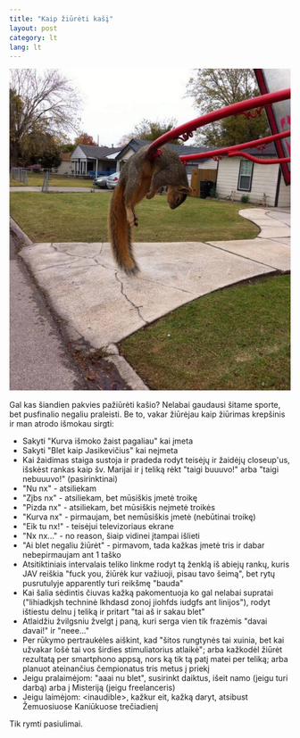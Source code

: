 ```yaml
---
title: "Kaip žiūrėti kašį"
layout: post
category: lt
lang: lt
---
```


![](images/2015-09-18-kaip-ziureti-kasi/vovere.jpg)

Gal kas šiandien pakvies pažiūrėti kašio? Nelabai gaudausi šitame sporte, bet pusfinalio negaliu praleisti. Be to, vakar žiūrėjau kaip žiūrimas krepšinis ir man atrodo išmokau sirgti:


* Sakyti "Kurva išmoko žaist pagaliau" kai įmeta
* Sakyti "Blet kaip Jasikevičius" kai neįmeta
* Kai žaidimas staiga sustoja ir pradeda rodyt teisėjų ir žaidėjų closeup'us, išskėst rankas kaip šv. Marijai ir į teliką rėkt "taigi buuuvo!" arba "taigi nebuuuvo!" (pasirinktinai)
* "Nu nx" - atsiliekam
* "Zjbs nx" - atsiliekam, bet mūsiškis įmetė troikę
* "Pizda nx" - atsiliekam, bet mūsiškis neįmetė troikės
* "Kurva nx" - pirmaujam, bet nemūsiškis įmetė (nebūtinai troikę)
* "Eik tu nx!" - teisėjui televizoriaus ekrane
* "Nx nx..." - no reason, šiaip vidinei įtampai išlieti
* "Ai blet negaliu žiūrėt" - pirmavom, tada kažkas įmetė tris ir dabar nebepirmaujam ant 1 taško
* Atsitiktiniais intervalais teliko linkme rodyt tą ženklą iš abiejų rankų, kuris JAV reiškia "fuck you, žiūrėk kur važiuoji, pisau tavo šeimą", bet rytų pusrutulyje apparently turi reikšmę "bauda"
* Kai šalia sėdintis čiuvas kažką pakomentuoja ko gal nelabai supratai ("lihiadkjsh techninė lkhdasd zonoj jiohfds iudgfs ant linijos"), rodyt ištiestu delnu į teliką ir pritart "tai aš ir sakau blet"
* Atlaidžiu žvilgsniu žvelgt į paną, kuri serga vien tik frazėmis "davai davai!" ir "neee..."
* Per rūkymo pertraukėles aiškint, kad "šitos rungtynės tai xuinia, bet kai užvakar lošė tai vos širdies stimuliatorius atlaikė"; arba kažkodėl žiūrėt rezultatą per smartphono appsą, nors ką tik tą patį matei per teliką; arba planuot ateinančius čempionatus tris metus į priekį
* Jeigu pralaimėjom: "aaai nu blet", susirinkt daiktus, išeit namo (jeigu turi darbą) arba į Misteriją (jeigu freelanceris)
* Jeigu laimėjom: &lt;inaudible&gt;, kažkur eit, kažką daryt, atsibust Žemuosiuose Kaniūkuose trečiadienį

Tik rymti pasiulimai.
